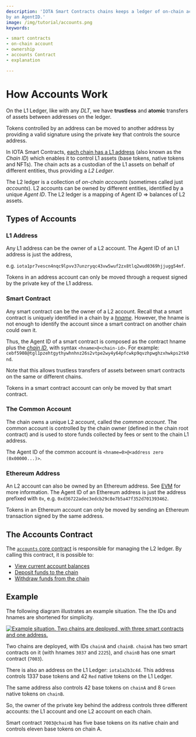 ```yaml
---
description: 'IOTA Smart Contracts chains keeps a ledger of on-chain account balances. On-chain accounts are identified
by an AgentID.'
image: /img/tutorial/accounts.png
keywords:

- smart contracts
- on-chain account
- ownership
- accounts Contract
- explanation

---
```


# How Accounts Work

On the L1 Ledger, like with any _DLT_, we have **trustless** and **atomic** transfers of assets between addresses on the
ledger.

Tokens controlled by an address can be moved to another address by providing a valid signature using the private key
that controls the source address.

In IOTA Smart Contracts, [each chain has a L1 address](/learn/smart-contracts/states#digital-assets-on-the-chain) (also known as the _Chain
ID_) which enables it to control L1 assets (base tokens, native tokens and NFTs).
The chain acts as a custodian of the L1 assets on behalf of different entities, thus providing a _L2 Ledger_.

The L2 ledger is a collection of _on-chain accounts_ (sometimes called just _accounts_).
L2 accounts can be owned by different entities, identified by a unique _Agent ID_.
The L2 ledger is a mapping of Agent ID => balances of L2 assets.

## Types of Accounts

### L1 Address

Any L1 address can be the owner of a L2 account.
The Agent ID of an L1 address is just the address,

e.g. `iota1pr7vescn4nqc9lpvv37unzryqc43vw5wuf2zx8tlq2wud0369hjjugg54mf`.

Tokens in an address account can only be moved through a request signed by the private key of the L1 address.

### Smart Contract

Any smart contract can be the owner of a L2 account. Recall that a smart
contract is uniquely identified in a chain by a [_hname_](/learn/smart-contracts/smart-contract-anatomy#identifying-a-smart-contract).
However, the hname is not enough to identify the account since a smart contract on another chain could own it.

Thus, the Agent ID of a smart contract is composed as the contract hname plus the [_chain
ID_](/learn/smart-contracts/states#digital-assets-on-the-chain), with syntax `<hname>@<chain-id>`. For
example: `cebf5908@tgl1pzehtgythywhnhnz26s2vtpe2wy4y64pfcwkp9qvzhpwghzxhwkps2tk0nd`.

Note that this allows trustless transfers of assets between smart contracts on the same or different chains.

Tokens in a smart contract account can only be moved by that smart contract.

### The Common Account

The chain owns a unique L2 account, called the _common account_.
The common account is controlled by the chain owner (defined in the chain root contract) and is used to store funds
collected by fees or sent to the chain L1 address.

The Agent ID of the common account is `<hname=0>@<address zero (0x00000...)>`.

### Ethereum Address

An L2 account can also be owned by an Ethereum address. See [EVM](/wasp-evm/introduction/) for more information.
The Agent ID of an Ethereum address is just the address prefixed with `0x`,
e.g. `0xd36722adec3edcb29c8e7b5a47f352d701393462`.

Tokens in an Ethereum account can only be moved by sending an Ethereum transaction signed by the same address.

## The Accounts Contract

The [`accounts` core contract](../reference/core-contracts/accounts.md) is responsible for managing the L2 ledger.
By calling this contract, it is possible to:

- [View current account balances](../how-tos/view-account-balances.mdx)
- [Deposit funds to the chain](../how-tos/deposit-to-a-chain.mdx)
- [Withdraw funds from the chain](../how-tos/withdraw-from-a-chain.mdx)

## Example

The following diagram illustrates an example situation.
The the IDs and hnames are shortened for simplicity.

[![Example situation. Two chains are deployed, with three smart contracts and one address.](/img/tutorial/accounts.png)](/img/tutorial/accounts.png)

Two chains are deployed, with IDs `chainA` and `chainB`.
`chainA` has two smart contracts on it (with hnames `3037` and `2225`), and `chainB` has one smart contract (`7003`).

There is also an address on the L1 Ledger: `iota1a2b3c4d`.
This address controls 1337 base tokens and 42 `Red` native tokens on the L1 Ledger.

The same address also controls 42 base tokens on `chainA` and 8 `Green` native tokens on `chainB`.

So, the owner of the private key behind the address controls three different accounts: the L1 account and one L2 account
on each chain.

Smart contract `7003@chainB` has five base tokens on its native chain and controls eleven base tokens on chain A.
